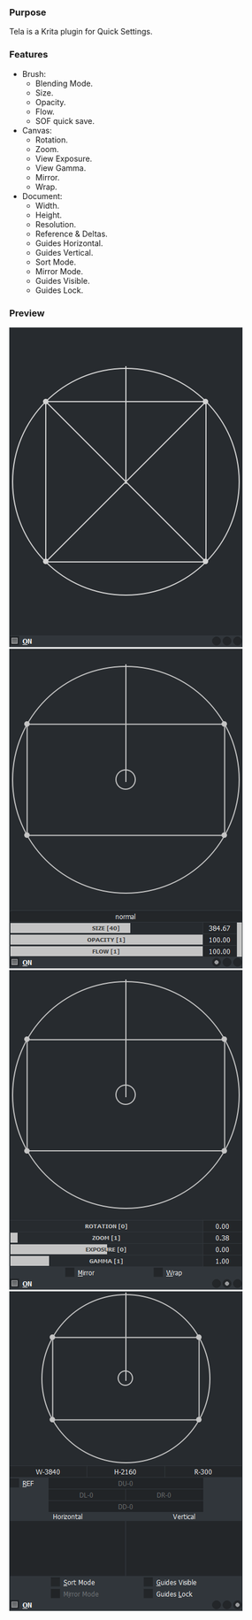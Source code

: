 ### Purpose

Tela is a Krita plugin for Quick Settings.

### Features

* Brush:
  * Blending Mode.
  * Size.
  * Opacity.
  * Flow.
  * SOF quick save.
* Canvas:
  * Rotation.
  * Zoom.
  * View Exposure.
  * View Gamma.
  * Mirror.
  * Wrap.
* Document:
  * Width.
  * Height.
  * Resolution.
  * Reference & Deltas.
  * Guides Horizontal.
  * Guides Vertical.
  * Sort Mode.
  * Mirror Mode.
  * Guides Visible.
  * Guides Lock.

### Preview
![Picture](https://raw.githubusercontent.com/EyeOdin/Tela/main/tela/PREVIEWS/tela_01.png)
![Picture](https://raw.githubusercontent.com/EyeOdin/Tela/main/tela/PREVIEWS/tela_03.png)
![Picture](https://raw.githubusercontent.com/EyeOdin/Tela/main/tela/PREVIEWS/tela_04.png)
![Picture](https://raw.githubusercontent.com/EyeOdin/Tela/main/tela/PREVIEWS/tela_05.png)


